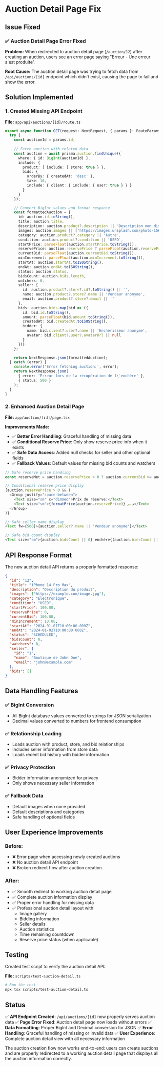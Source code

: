 # Auction Detail Page Fix

## Issue Fixed

### ✅ **Auction Detail Page Error Fixed**

**Problem:** When redirected to auction detail page (`/auction/12`) after creating an auction, users see an error page saying "Erreur - Une erreur s'est produite".

**Root Cause:** The auction detail page was trying to fetch data from `/api/auctions/[id]` endpoint which didn't exist, causing the page to fail and show the error.

## Solution Implemented

### 1. **Created Missing API Endpoint**

**File:** `app/api/auctions/[id]/route.ts`

```typescript
export async function GET(request: NextRequest, { params }: RouteParams) {
  try {
    const auctionId = params.id;
    
    // Fetch auction with related data
    const auction = await prisma.auction.findUnique({
      where: { id: BigInt(auctionId) },
      include: {
        product: { include: { store: true } },
        bids: { 
          orderBy: { createdAt: 'desc' },
          take: 10,
          include: { client: { include: { user: true } } }
        }
      }
    });

    // Convert BigInt values and format response
    const formattedAuction = {
      id: auction.id.toString(),
      title: auction.title,
      description: auction.product?.description || 'Description non disponible',
      images: auction.images || ['https://images.unsplash.com/photo-1560472354-b33ff0c44a43?w=800'],
      category: auction.product?.category || 'Autre',
      condition: auction.product?.condition || 'USED',
      startPrice: parseFloat(auction.startPrice.toString()),
      reservePrice: auction.reservePrice ? parseFloat(auction.reservePrice.toString()) : 0,
      currentBid: parseFloat(auction.currentBid.toString()),
      minIncrement: parseFloat(auction.minIncrement.toString()),
      startAt: auction.startAt.toISOString(),
      endAt: auction.endAt.toISOString(),
      status: auction.status,
      bidsCount: auction.bids.length,
      watchers: 0,
      seller: {
        id: auction.product?.store?.id?.toString() || '',
        name: auction.product?.store?.name || 'Vendeur anonyme',
        email: auction.product?.store?.email || ''
      },
      bids: auction.bids.map(bid => ({
        id: bid.id.toString(),
        amount: parseFloat(bid.amount.toString()),
        createdAt: bid.createdAt.toISOString(),
        bidder: {
          name: bid.client?.user?.name || 'Enchérisseur anonyme',
          avatar: bid.client?.user?.avatarUrl || null
        }
      }))
    };

    return NextResponse.json(formattedAuction);
  } catch (error) {
    console.error('Error fetching auction:', error);
    return NextResponse.json(
      { error: 'Erreur lors de la récupération de l\'enchère' },
      { status: 500 }
    );
  }
}
```

### 2. **Enhanced Auction Detail Page**

**File:** `app/auction/[id]/page.tsx`

**Improvements Made:**
- ✅ **Better Error Handling**: Graceful handling of missing data
- ✅ **Conditional Reserve Price**: Only show reserve price info when it exists
- ✅ **Safe Data Access**: Added null checks for seller and other optional fields
- ✅ **Fallback Values**: Default values for missing bid counts and watchers

```typescript
// Safe reserve price handling
const reserveMet = auction.reservePrice > 0 ? auction.currentBid >= auction.reservePrice : true;

// Conditional reserve price display
{auction.reservePrice > 0 && (
  <Group justify="space-between">
    <Text size="sm" c="dimmed">Prix de réserve:</Text>
    <Text size="sm">{formatPrice(auction.reservePrice)} د.م</Text>
  </Group>
)}

// Safe seller name display
<Text fw={500}>{auction.seller?.name || 'Vendeur anonyme'}</Text>

// Safe bid count display
<Text size="sm">{auction.bidsCount || 0} enchère{(auction.bidsCount || 0) > 1 ? 's' : ''}</Text>
```

## API Response Format

The new auction detail API returns a properly formatted response:

```json
{
  "id": "12",
  "title": "iPhone 14 Pro Max",
  "description": "Description du produit",
  "images": ["https://example.com/image.jpg"],
  "category": "Électronique",
  "condition": "USED",
  "startPrice": 100.00,
  "reservePrice": 0,
  "currentBid": 100.00,
  "minIncrement": 10.00,
  "startAt": "2024-01-01T10:00:00.000Z",
  "endAt": "2024-01-02T10:00:00.000Z",
  "status": "SCHEDULED",
  "bidsCount": 0,
  "watchers": 0,
  "seller": {
    "id": "1",
    "name": "Boutique de John Doe",
    "email": "john@example.com"
  },
  "bids": []
}
```

## Data Handling Features

### ✅ **BigInt Conversion**
- All BigInt database values converted to strings for JSON serialization
- Decimal values converted to numbers for frontend consumption

### ✅ **Relationship Loading**
- Loads auction with product, store, and bid relationships
- Includes seller information from store data
- Loads recent bid history with bidder information

### ✅ **Privacy Protection**
- Bidder information anonymized for privacy
- Only shows necessary seller information

### ✅ **Fallback Data**
- Default images when none provided
- Default descriptions and categories
- Safe handling of optional fields

## User Experience Improvements

### Before:
- ❌ Error page when accessing newly created auctions
- ❌ No auction detail API endpoint
- ❌ Broken redirect flow after auction creation

### After:
- ✅ Smooth redirect to working auction detail page
- ✅ Complete auction information display
- ✅ Proper error handling for missing data
- ✅ Professional auction detail layout with:
  - Image gallery
  - Bidding information
  - Seller details
  - Auction statistics
  - Time remaining countdown
  - Reserve price status (when applicable)

## Testing

Created test script to verify the auction detail API:

**File:** `scripts/test-auction-detail.ts`

```bash
# Run the test
npx tsx scripts/test-auction-detail.ts
```

## Status
✅ **API Endpoint Created**: `/api/auctions/[id]` now properly serves auction data
✅ **Page Error Fixed**: Auction detail page now loads without errors
✅ **Data Formatting**: Proper BigInt and Decimal conversion for JSON
✅ **Error Handling**: Graceful handling of missing or invalid data
✅ **User Experience**: Complete auction detail view with all necessary information

The auction creation flow now works end-to-end: users can create auctions and are properly redirected to a working auction detail page that displays all the auction information correctly.